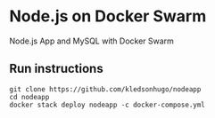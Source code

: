 # Node.js on Docker Swarm

Node.js App and MySQL with Docker Swarm


## Run instructions

```Shell
git clone https://github.com/kledsonhugo/nodeapp
cd nodeapp
docker stack deploy nodeapp -c docker-compose.yml
```